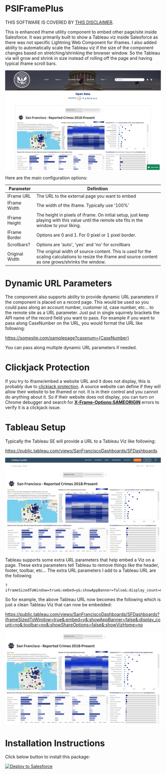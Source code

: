 # PSIFramePlus

THIS SOFTWARE IS COVERED BY [THIS DISCLAIMER](https://raw.githubusercontent.com/thedges/Disclaimer/master/disclaimer.txt).

This is enhanced iframe utility component to embed other page/site inside Salesforce. It was primarily built to show a Tableau viz inside Salesforce as there was not specific Lightning Web Component for iframes. I also added ability to automatically scale the Tableau viz if the size of the component changes based on stretching/shrinking the browser window. So the Tableau via will grow and shrink in size instead of rolling off the page and having typical iframe scroll bars.

![alt text](https://github.com/thedges/PSIFramePlus/blob/master/TableauVizCommunity.png "Tableau Viz Community")

Here are the main configuration options:

| Parameter  | Definition |
| ------------- | ------------- |
| IFrame URL  | The URL to the external page you want to embed |
| IFrame Width  | The width of the iframe. Typically use '100%' |
| IFrame Height | The height in pixels of iframe. On initial setup, just keep playing with this value until the remote site fits in the window to your liking. |
| IFrame Border | Options are 0 and 1. For 0 pixel or 1 pixel border. |
| Scrollbars? | Options are 'auto', 'yes' and 'no' for scrollbars |
| Original Width | The original width of source content. This is used for the scaling calculations to resize the iframe and source content as one grows/shrinks the window. |


# Dynamic URL Parameters

The component also supports ability to provide dynamic URL parameters if the component is placed on a record page. This would be used so you could pass along an account number, customer id, case number, etc... to the remote site as a URL parameter. Just put in single squirrely brackets the API name of the record field you want to pass. For example if you want to pass along CaseNumber on the URL, you would format the URL like following:

https://somesite.com/samplepage?casenum={CaseNumber}

You can pass along multiple dynamic URL parameters if needed.

# Clickjack Protection

If you try to iframe/embed a website URL and it does not display, this is probably due to [clickjack protection](https://www.imperva.com/learn/application-security/clickjacking/). A source website can define if they will allow their website to be iframed or not. It is in their control and you cannot do anything about it. So if their website does not display, you can turn on Chrome debugger and search for [__X-Frame-Options:SAMEORIGIN__](https://www.keycdn.com/blog/x-frame-options) errors to verify it is a clickjack issue.

# Tableau Setup

Typically the Tableau SE will provide a URL to a Tableau Viz like following: 

https://public.tableau.com/views/SanFranciscoDashboards/SFDashboards

![alt text](https://github.com/thedges/PSIFramePlus/blob/master/TableauViz.png "Tableau Viz")

Tableau supports some extra URL parameters that help embed a Viz on a page. These extra parameters tell Tableau to remove things like the header, footer, toolbar, etc... The extra URL parameters I add to a Tableau URL are the following
```
?iframeSizedToWindow=true&:embed=y&:showAppBanner=false&:display_count=no&:toolbar=no&:showShareOptions=false&:showVizHome=no
```
So for example, the above Tableau URL now becomes the following which is just a clean Tableau Viz that can now be embedded:

https://public.tableau.com/views/SanFranciscoDashboards/SFDashboards?iframeSizedToWindow=true&:embed=y&:showAppBanner=false&:display_count=no&:toolbar=no&:showShareOptions=false&:showVizHome=no

![alt text](https://github.com/thedges/PSIFramePlus/blob/master/TableauVizEmbed.png "Embed Tableau Viz")

# Installation Instructions

Click below button to install this package:

<a href="https://githubsfdeploy.herokuapp.com">
  <img alt="Deploy to Salesforce"
       src="https://raw.githubusercontent.com/afawcett/githubsfdeploy/master/deploy.png">
</a>
